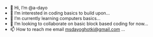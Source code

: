 - 👋 Hi, I’m @a-dayo
- 👀 I’m interested in coding basics to build upon...
- 🌱 I’m currently learning computers basics...
- 💞️ I’m looking to collaborate on basic block based coding for now...
- 📫 How to reach me email msdayoghotki@gmail.com ...

<!---
a-dayo/a-dayo is a ✨ special ✨ repository because its `README.md` (this file) appears on your GitHub profile.
You can click the Preview link to take a look at your changes.
--->
